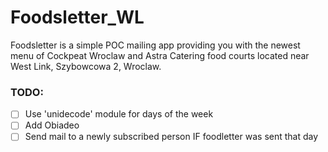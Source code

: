 # Foodsletter_WL
Foodsletter is a simple POC mailing app providing you with the newest menu of Cockpeat Wroclaw and Astra Catering food courts located near West Link, Szybowcowa 2, Wroclaw.

### TODO:
- [ ] Use 'unidecode' module for days of the week
- [ ] Add Obiadeo
- [ ] Send mail to a newly subscribed person IF foodletter was sent that day
